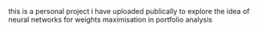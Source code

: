 this is a personal project i have uploaded publically to explore the idea of neural networks for weights maximisation in portfolio analysis
